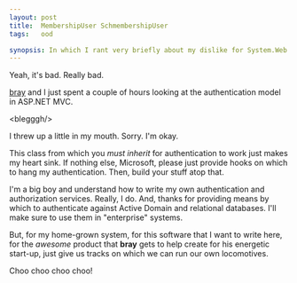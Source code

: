 ```yaml
---
layout: post
title:  MembershipUser SchmembershipUser
tags:   ood

synopsis: In which I rant very briefly about my dislike for System.Web.Security.MembershipUser.
---
```

Yeah, it's bad. Really bad.

[bray](http://bryanray.net) and I just spent a couple of hours looking at the
authentication model in ASP.NET MVC.

&lt;blegggh/&gt;

I threw up a little in my mouth. Sorry. I'm okay.

This class from which you *must inherit* for authentication to work just
makes my heart sink. If nothing else, Microsoft, please just provide hooks on
which to hang my authentication. Then, build your stuff atop that.

I'm a big boy and understand how to write my own authentication and
authorization services. Really, I do. And, thanks for providing means by which
to authenticate against Active Domain and relational databases. I'll make
sure to use them in "enterprise" systems.

But, for my home-grown system, for this software that I want to write here,
for the *awesome* product that **bray** gets to help create for his energetic
start-up, just give us tracks on which we can run our own locomotives.

Choo choo choo choo!

